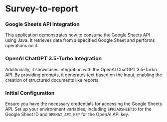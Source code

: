 # Survey-to-report #

### Google Sheets API Integration

This application demonstrates how to consume the Google Sheets API using Java. It retrieves data from a specified Google Sheet and performs operations on it.

### OpenAI ChatGPT 3.5-Turbo Integration

Additionally, it showcases integration with the OpenAI ChatGPT 3.5-Turbo API. By providing prompts, it generates text based on the input, enabling the creation of structured documents like reports.

### Initial Configuration

Ensure you have the necessary credentials for accessing the Google Sheets API.
Set up your environment variables, including ```SPREADSHEETID``` for the Google Sheet ID and ```OPENAI_API_KEY``` for the OpenAI API key.


